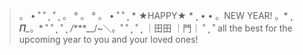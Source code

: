 > 。 • ˚ ˚ ˛ ˚ ˛ 。 ° 。 ° 。
> • ˚ ˚ ˛ * ★HAPPY★ *
> ˛ • • 。NEW YEAR! 。*
> ˛ ***Π**_*。* ˚ ˚ ˛ ˚ ˛
> */****__/~＼。˚ ˚ ˛ ˚ ˛
> ｜田田 ｜門｜ ˚ ˛ ˚
> all the best for the upcoming year
> to you and your loved ones!
